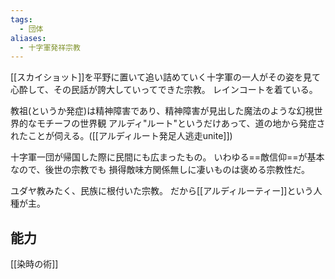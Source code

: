 ```yaml
---
tags:
  - 団体
aliases:
  - 十字軍発祥宗教
---
```


[[スカイショット]]を平野に置いて追い詰めていく十字軍の一人がその姿を見て心酔して、その民話が誇大していってできた宗教。
レインコートを着ている。

教祖(というか発症)は精神障害であり、精神障害が見出した魔法のような幻視世界的なモチーフの世界観
アルディ"ルート"というだけあって、道の地から発症されたことが伺える。([[アルディルート発足人逃走unite]])

十字軍一団が帰国した際に民間にも広まったもの。
いわゆる==敵信仰==が基本なので、後世の宗教でも
損得敵味方関係無しに凄いものは褒める宗教性だ。

ユダヤ教みたく、民族に根付いた宗教。
だから[[アルディルーティー]]という人種が主。
## 能力
[[染時の術]]

